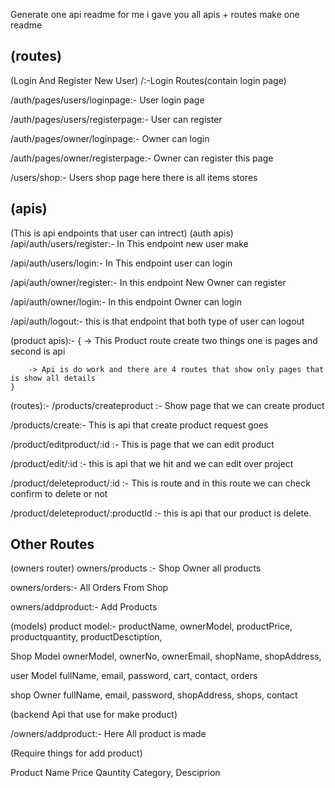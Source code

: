 Generate one api readme for me i gave you all apis + routes make one readme 



## (routes)

(Login And Register New User)
/:-Login Routes(contain login page)

/auth/pages/users/loginpage:- User login page

/auth/pages/users/registerpage:- User can register

/auth/pages/owner/loginpage:- Owner can login

/auth/pages/owner/registerpage:- Owner can register this page

/users/shop:- Users shop page here there is all items stores


## (apis)
(This is api endpoints that user can intrect)
(auth apis)
/api/auth/users/register:- In This endpoint new user make

/api/auth/users/login:- In This endpoint user can login

/api/auth/owner/register:- In this endpoint New Owner can register

/api/auth/owner/login:- In this endpoint Owner can login

/api/auth/logout:- this is that endpoint that both type of user can logout

(product apis):- 
    {
        -> This Product route create two things one is pages and second is api

        -> Api is do work and there are 4 routes that show only pages that is show all details
    }

(routes):- 
/products/createproduct :- Show page that we can create product

/products/create:- This is api that create product request goes

/product/editproduct/:id :- This is page that we can edit product

/product/edit/:id :- this is api that we hit and we can edit over project

/product/deleteproduct/:id :- This is route and in this route we can check confirm to delete or not

/product/deleteproduct/:productId :- this is api that our product is delete.

## Other Routes

(owners router)
owners/products :- Shop Owner all products

owners/orders:- All Orders From Shop

owners/addproduct:- Add Products


<!-- ---------------------------------------- -->

(models) 
product model:-
    productName,
    ownerModel,
    productPrice,
    productquantity,
    productDesctiption,

Shop Model
    ownerModel,
    ownerNo,
    ownerEmail,
    shopName,
    shopAddress,

user Model
    fullName,
    email,
    password,
    cart,
    contact,
    orders

shop Owner
    fullName,
    email,
    password,
    shopAddress,
    shops,
    contact

(backend Api that use for make product)

/owners/addproduct:- Here All product is made


(Require things for add product)

Product Name
Price
Qauntity
Category,
Desciprion


<!-- todo: Last:- So in last all thing is working good do one thing now while other user is come and login than this is not working like user has shop than also this is not allow to add product as it is so fix that all things...
 -->